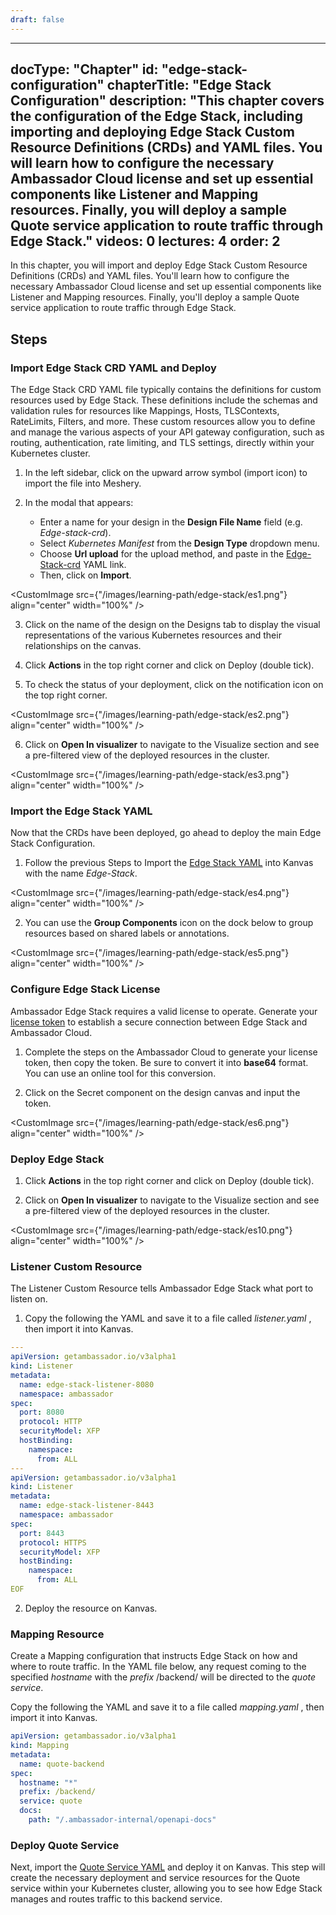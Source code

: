 ```yaml
---
draft: false
---
```


---
docType: "Chapter"
id: "edge-stack-configuration"
chapterTitle: "Edge Stack Configuration"
description: "This chapter covers the configuration of the Edge Stack, including importing and deploying Edge Stack Custom Resource Definitions (CRDs) and YAML files. You will learn how to configure the necessary Ambassador Cloud license and set up essential components like Listener and Mapping resources. Finally, you will deploy a sample Quote service application to route traffic through Edge Stack."
videos: 0
lectures: 4
order: 2
---

<ChapterStyle>

In this chapter, you will import and deploy Edge Stack Custom Resource Definitions (CRDs) and YAML files. You'll learn how to configure the necessary Ambassador Cloud license and set up essential components like Listener and Mapping resources. Finally, you'll deploy a sample Quote service application to route traffic through Edge Stack.

<h2 class="chapter-sub-heading">Steps</h2>

<h3 class="chapter-sub-heading">Import Edge Stack CRD YAML and Deploy</h3>

The Edge Stack CRD YAML file typically contains the definitions for custom resources used by Edge Stack. These definitions include the schemas and validation rules for resources like Mappings, Hosts, TLSContexts, RateLimits, Filters, and more. These custom resources allow you to define and manage the various aspects of your API gateway configuration, such as routing, authentication, rate limiting, and TLS settings, directly within your Kubernetes cluster.

1. In the left sidebar, click on the upward arrow symbol (import icon) to import the file into Meshery.

2. In the modal that appears:
   - Enter a name for your design in the **Design File Name** field (e.g. _Edge-stack-crd_).
   - Select _Kubernetes Manifest_ from the **Design Type** dropdown menu.
   - Choose **Url upload** for the upload method, and paste in the [Edge-Stack-crd](https://app.getambassador.io/yaml/edge-stack/3.11.0/aes-crds.yaml) YAML link.
   - Then, click on **Import**.

<CustomImage
  src={"/images/learning-path/edge-stack/es1.png"}
  align="center"
  width="100%"
/>

3. Click on the name of the design on the Designs tab to display the visual representations of the various Kubernetes resources and their relationships on the canvas.

4. Click **Actions** in the top right corner and click on Deploy (double tick).

5. To check the status of your deployment, click on the notification icon on the top right corner.

<CustomImage
  src={"/images/learning-path/edge-stack/es2.png"}
  align="center"
  width="100%"
/>

6. Click on **Open In visualizer** to navigate to the Visualize section and see a pre-filtered view of the deployed resources in the cluster.

<CustomImage
  src={"/images/learning-path/edge-stack/es3.png"}
  align="center"
  width="100%"
/>

<h3 class="chapter-sub-heading">Import the Edge Stack YAML </h3>

Now that the CRDs have been deployed, go ahead to deploy the main Edge Stack Configuration.

1. Follow the previous Steps to Import the [Edge Stack YAML](https://app.getambassador.io/yaml/edge-stack/3.11.0/aes.yaml) into Kanvas with the name _Edge-Stack_.

<CustomImage
  src={"/images/learning-path/edge-stack/es4.png"}
  align="center"
  width="100%"
/>

2. You can use the **Group Components** icon on the dock below to group resources based on shared labels or annotations.

<CustomImage
  src={"/images/learning-path/edge-stack/es5.png"}
  align="center"
  width="100%"
/>

<h3 class="chapter-sub-heading">Configure Edge Stack License</h3>

Ambassador Edge Stack requires a valid license to operate. Generate your [license token](https://app.getambassador.io/cloud/edge-stack/license/new) to establish a secure connection between Edge Stack and Ambassador Cloud.

1. Complete the steps on the Ambassador Cloud to generate your license token, then copy the token. Be sure to convert it into **base64** format. You can use an online tool for this conversion.

2. Click on the Secret component on the design canvas and input the token.

<CustomImage
  src={"/images/learning-path/edge-stack/es6.png"}
  align="center"
  width="100%"
/>

<h3 class="chapter-sub-heading">Deploy Edge Stack </h3>

1. Click **Actions** in the top right corner and click on Deploy (double tick).

2. Click on **Open In visualizer** to navigate to the Visualize section and see a pre-filtered view of the deployed resources in the cluster.

<CustomImage
  src={"/images/learning-path/edge-stack/es10.png"}
  align="center"
  width="100%"
/>

<h3 class="chapter-sub-heading">Listener Custom Resource</h3>

The Listener Custom Resource tells Ambassador Edge Stack what port to listen on.

1. Copy the following the YAML and save it to a file called _listener.yaml_ , then import it into Kanvas.

```YAML
---
apiVersion: getambassador.io/v3alpha1
kind: Listener
metadata:
  name: edge-stack-listener-8080
  namespace: ambassador
spec:
  port: 8080
  protocol: HTTP
  securityModel: XFP
  hostBinding:
    namespace:
      from: ALL
---
apiVersion: getambassador.io/v3alpha1
kind: Listener
metadata:
  name: edge-stack-listener-8443
  namespace: ambassador
spec:
  port: 8443
  protocol: HTTPS
  securityModel: XFP
  hostBinding:
    namespace:
      from: ALL
EOF

```

2. Deploy the resource on Kanvas.

<h3 class="chapter-sub-heading">Mapping Resource</h3>

Create a Mapping configuration that instructs Edge Stack on how and where to route traffic. In the YAML file below, any request coming to the specified _hostname_ with the _prefix_ /backend/ will be directed to the _quote service_.

Copy the following the YAML and save it to a file called _mapping.yaml_ , then import it into Kanvas.

```YAML
apiVersion: getambassador.io/v3alpha1
kind: Mapping
metadata:
  name: quote-backend
spec:
  hostname: "*"
  prefix: /backend/
  service: quote
  docs:
    path: "/.ambassador-internal/openapi-docs"

```

<h3 class="chapter-sub-heading">Deploy Quote Service</h3>

Next, import the [Quote Service YAML](https://app.getambassador.io/yaml/v2-docs/3.9.1/quickstart/qotm.yaml) and deploy it on Kanvas. This step will create the necessary deployment and service resources for the Quote service within your Kubernetes cluster, allowing you to see how Edge Stack manages and routes traffic to this backend service.

<MesheryDesignEmbed
  embedId="embedded-design-d429e684-c42a-4c14-816b-b4dddb4b6d40"
  embedScriptSrc="/images/learning-path/embed-test/embedded-design-edge-stack.js"
/>

</ChapterStyle>
